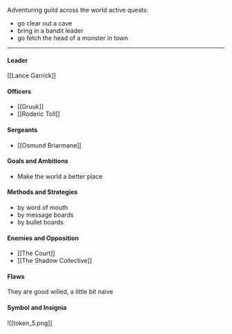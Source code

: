 Adventuring guild across the world
active quests:
- go clear out a cave
- bring in a bandit leader
- go fetch the head of a monster in town

---
#### Leader

[[Lance Garrick]]
#### Officers

- [[Gruuk]]
- [[Roderic Toll]]
#### Sergeants

- [[Osmund Briarmane]]
#### Goals and Ambitions

- Make the world a better place
#### Methods and Strategies 

- by word of mouth
- by message boards
- by bullet boards
#### Enemies and Opposition 

- [[The Court]]
- [[The Shadow Collective]]
#### Flaws

They are good willed, a little bit naive
#### Symbol and Insignia

![[token_5.png]]